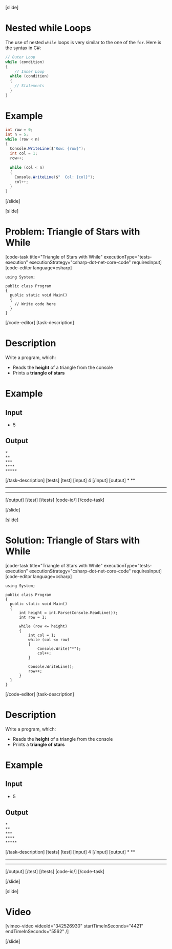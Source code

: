 [slide]
# Nested while Loops
The use of nested `while` loops is very similar to the one of the `for`. Here is the syntax in C#:
```csharp
// Outer Loop 
while (condition) 
{
    // Inner Loop
  while (condition) 
  {
    // Statements
  }
}
```

# Example

```cs live
int row = 0;
int n = 5;
while (row < n)
{
  Console.WriteLine($"Row: {row}");
  int col = 1;
  row++;

  while (col < n)
  {
    Console.WriteLine($"  Col: {col}");
    col++;
  }
}
```
[/slide]

[slide]
# Problem: Triangle of Stars with While
[code-task title="Triangle of Stars with While" executionType="tests-execution" executionStrategy="csharp-dot-net-core-code" requiresInput]
[code-editor language=csharp]
```
using System;

public class Program
{
  public static void Main()
  {
    // Write code here
  }
}
```
[/code-editor]
[task-description]
# Description
Write a program, which:

* Reads the **height** of a triangle from the console
* Prints a **triangle of stars**
# Example
## Input
- 5
## Output
```
*
**
***
****
*****
```
[/task-description]
[tests]
[test]
[input]
4
[/input]
[output]
*
**
***
****
[/output]
[/test]
[/tests]
[code-io/]
[/code-task]

[/slide]

[slide]
# Solution: Triangle of Stars with While
[code-task title="Triangle of Stars with While" executionType="tests-execution" executionStrategy="csharp-dot-net-core-code" requiresInput]
[code-editor language=csharp]
```
using System;

public class Program
{
  public static void Main()
  {
      int height = int.Parse(Console.ReadLine());
      int row = 1;

      while (row <= height)
      {
          int col = 1;
          while (col <= row)
          {
              Console.Write("*");
              col++;
          }

          Console.WriteLine();
          row++;
      }
  }
}
```
[/code-editor]
[task-description]
# Description
Write a program, which:

* Reads the **height** of a triangle from the console
* Prints a **triangle of stars**
# Example
## Input
- 5
## Output
```
*
**
***
****
*****
```
[/task-description]
[tests]
[test]
[input]
4
[/input]
[output]
*
**
***
****
[/output]
[/test]
[/tests]
[code-io/]
[/code-task]

[/slide]

[slide]
# Video

[vimeo-video videoId="342526930" startTimeInSeconds="4421" endTimeInSeconds="5562" /]

[/slide]
